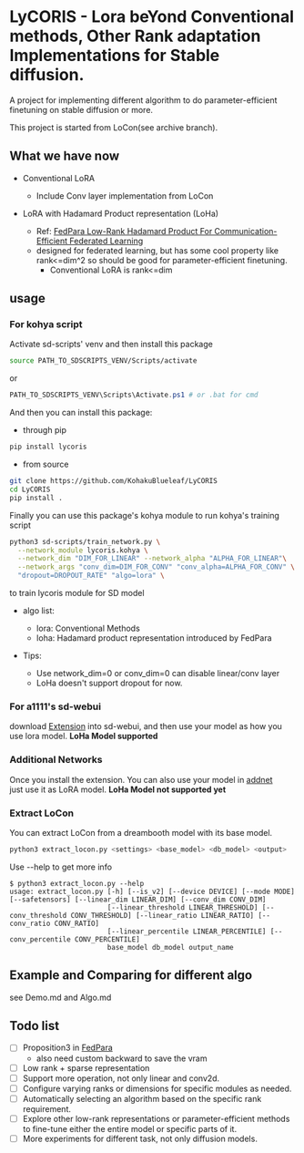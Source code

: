 # LyCORIS - Lora beYond Conventional methods, Other Rank adaptation Implementations for Stable diffusion.

A project for implementing different algorithm to do parameter-efficient finetuning on stable diffusion or more.

This project is started from LoCon(see archive branch).


## What we have now
* Conventional LoRA
  * Include Conv layer implementation from LoCon


* LoRA with Hadamard Product representation (LoHa)
  * Ref: [FedPara Low-Rank Hadamard Product For Communication-Efficient Federated Learning](https://openreview.net/pdf?id=d71n4ftoCBy)
  * designed for federated learning, but has some cool property like rank<=dim^2 so should be good for parameter-efficient finetuning.
    * Conventional LoRA is rank<=dim


## usage
### For kohya script
Activate sd-scripts' venv and then install this package
```bash
source PATH_TO_SDSCRIPTS_VENV/Scripts/activate
```
or
```powershell
PATH_TO_SDSCRIPTS_VENV\Scripts\Activate.ps1 # or .bat for cmd
```

And then you can install this package:
* through pip
```bash
pip install lycoris
```

* from source
```bash
git clone https://github.com/KohakuBlueleaf/LyCORIS
cd LyCORIS
pip install .
```

Finally you can use this package's kohya module to run kohya's training script
```bash
python3 sd-scripts/train_network.py \
  --network_module lycoris.kohya \
  --network_dim "DIM_FOR_LINEAR" --network_alpha "ALPHA_FOR_LINEAR"\
  --network_args "conv_dim=DIM_FOR_CONV" "conv_alpha=ALPHA_FOR_CONV" \
  "dropout=DROPOUT_RATE" "algo=lora" \
```
to train lycoris module for SD model

* algo list:
  * lora: Conventional Methods
  * loha: Hadamard product representation introduced by FedPara

* Tips:
  * Use network_dim=0 or conv_dim=0 can disable linear/conv layer
  * LoHa doesn't support dropout for now.


### For a1111's sd-webui
download [Extension](https://github.com/KohakuBlueleaf/a1111-sd-webui-locon) into sd-webui, and then use your model as how you use lora model.
**LoHa Model supported**


### Additional Networks
Once you install the extension. You can also use your model in [addnet](https://github.com/kohya-ss/sd-webui-additional-networks/releases)<br>
just use it as LoRA model.
**LoHa Model not supported yet**


### Extract LoCon
You can extract LoCon from a dreambooth model with its base model.
```bash
python3 extract_locon.py <settings> <base_model> <db_model> <output>
```
Use --help to get more info
```
$ python3 extract_locon.py --help
usage: extract_locon.py [-h] [--is_v2] [--device DEVICE] [--mode MODE] [--safetensors] [--linear_dim LINEAR_DIM] [--conv_dim CONV_DIM]
                        [--linear_threshold LINEAR_THRESHOLD] [--conv_threshold CONV_THRESHOLD] [--linear_ratio LINEAR_RATIO] [--conv_ratio CONV_RATIO]
                        [--linear_percentile LINEAR_PERCENTILE] [--conv_percentile CONV_PERCENTILE]
                        base_model db_model output_name
```


## Example and Comparing for different algo
see Demo.md and Algo.md


## Todo list
- [ ] Proposition3 in [FedPara](https://openreview.net/pdf?id=d71n4ftoCBy)
  * also need custom backward to save the vram
- [ ] Low rank + sparse representation
- [ ] Support more operation, not only linear and conv2d.
- [ ] Configure varying ranks or dimensions for specific modules as needed.
- [ ] Automatically selecting an algorithm based on the specific rank requirement.
- [ ] Explore other low-rank representations or parameter-efficient methods to fine-tune either the entire model or specific parts of it.
- [ ] More experiments for different task, not only diffusion models.
